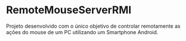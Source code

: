 # RemoteMouseServerRMI
Projeto desenvolvido com o único objetivo de controlar remotamente as ações do mouse de um PC utilizando um Smartphone Android.
